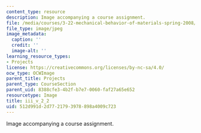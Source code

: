 ```yaml
---
content_type: resource
description: Image accompanying a course assignment.
file: /media/courses/3-22-mechanical-behavior-of-materials-spring-2008/512d991d2d7721793978898a4009c723_iii_v_2_2.jpg
file_type: image/jpeg
image_metadata:
  caption: ''
  credit: ''
  image-alt: ''
learning_resource_types:
- Projects
license: https://creativecommons.org/licenses/by-nc-sa/4.0/
ocw_type: OCWImage
parent_title: Projects
parent_type: CourseSection
parent_uid: 8388cfe3-4b2f-b7e7-0060-faf27a65e652
resourcetype: Image
title: iii_v_2_2
uid: 512d991d-2d77-2179-3978-898a4009c723
---
```

Image accompanying a course assignment.